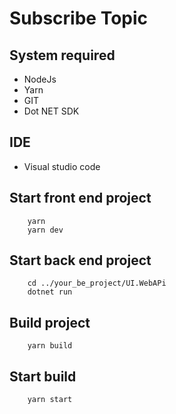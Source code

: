 # Subscribe Topic

## System required

* NodeJs
* Yarn
* GIT
* Dot NET SDK

## IDE

* Visual studio code

## Start front end project

```terminal
    yarn
    yarn dev
```

## Start back end project

```terminal
    cd ../your_be_project/UI.WebAPi
    dotnet run
```
## Build project

```terminal
    yarn build
```

## Start build

```terminal
    yarn start
```
